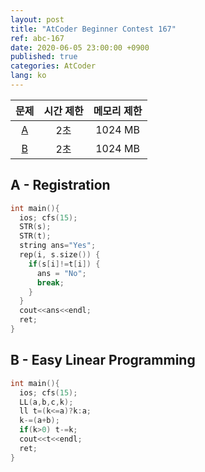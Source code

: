 ```yaml
---
layout: post
title: "AtCoder Beginner Contest 167"
ref: abc-167
date: 2020-06-05 23:00:00 +0900
published: true
categories: AtCoder
lang: ko
---
```


| 문제| 시간 제한 | 메모리 제한 |
|:-:|:-:|:-:|
|[A](#A)|2초|1024 MB|
|[B](#B)|2초|1024 MB|

<div class="divider"></div>

## A - Registration <a id="A"></a>
```cpp
int main(){
  ios; cfs(15);
  STR(s);
  STR(t); 
  string ans="Yes";
  rep(i, s.size()) {
    if(s[i]!=t[i]) {
      ans = "No";
      break;
    }
  }
  cout<<ans<<endl;
  ret;
}
```

## B - Easy Linear Programming <a id="B"></a>
```cpp
int main(){
  ios; cfs(15);
  LL(a,b,c,k);
  ll t=(k<=a)?k:a;
  k-=(a+b);
  if(k>0) t-=k;
  cout<<t<<endl;
  ret;
}
```
